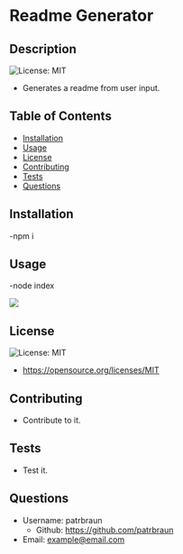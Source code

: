 # Readme Generator
## Description
![License: MIT](https://img.shields.io/badge/License-MIT-yellow.svg)
  * Generates a readme from user input.

## Table of Contents
  - [Installation](#installation)
  - [Usage](#usage)
  - [License](#license)
  - [Contributing](#contributing)
  - [Tests](#tests)
  - [Questions](#questions)

## Installation
  -npm i

## Usage
  -node index
  
  ![](./assets/images/usage.gif)

## License
![License: MIT](https://img.shields.io/badge/License-MIT-yellow.svg)
  * https://opensource.org/licenses/MIT

## Contributing
  - Contribute to it.

## Tests
  - Test it.

## Questions
  * Username: patrbraun
    * Github: https://github.com/patrbraun
  * Email: example@email.com